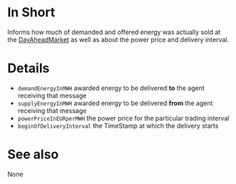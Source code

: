# In Short

Informs how much of demanded and offered energy was actually sold at the [DayAheadMarket](../Agents/DayAheadMarket.md) as well as about the power price and delivery interval.

# Details

* `demandEnergyInMWH` awarded energy to be delivered **to** the agent receiving that message
* `supplyEnergyInMWH` awarded energy to be delivered **from** the agent receiving that message
* `powerPriceInEURperMWH` the power price for the particular trading interval
* `beginOfDeliveryInterval` the TimeStamp at which the delivery starts

# See also

None